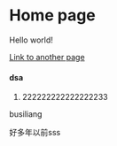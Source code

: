 # Home page
Hello world!  

[Link to another page](./other.html)

#### dsa

1. 222222222222222233


busiliang


好多年以前sss